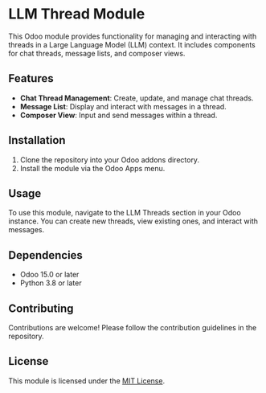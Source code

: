 # LLM Thread Module

This Odoo module provides functionality for managing and interacting with threads in a Large Language Model (LLM) context. It includes components for chat threads, message lists, and composer views.

## Features

- **Chat Thread Management**: Create, update, and manage chat threads.
- **Message List**: Display and interact with messages in a thread.
- **Composer View**: Input and send messages within a thread.

## Installation

1. Clone the repository into your Odoo addons directory.
2. Install the module via the Odoo Apps menu.

## Usage

To use this module, navigate to the LLM Threads section in your Odoo instance. You can create new threads, view existing ones, and interact with messages.

## Dependencies

- Odoo 15.0 or later
- Python 3.8 or later

## Contributing

Contributions are welcome! Please follow the contribution guidelines in the repository.

## License

This module is licensed under the [MIT License](https://opensource.org/licenses/MIT).
